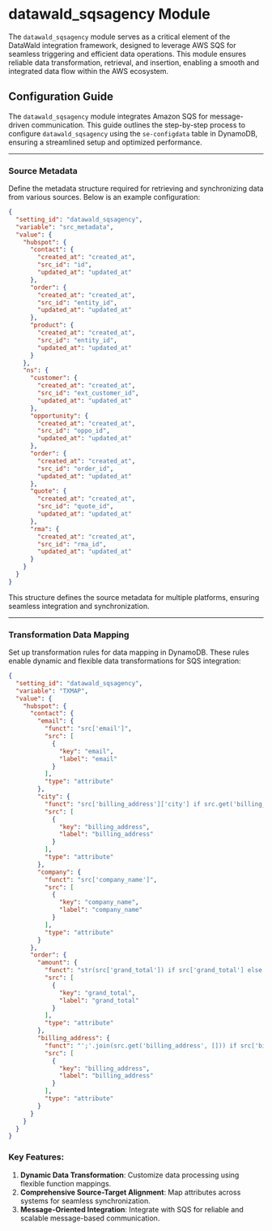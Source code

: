 # **datawald_sqsagency Module**

The `datawald_sqsagency` module serves as a critical element of the DataWald integration framework, designed to leverage AWS SQS for seamless triggering and efficient data operations. This module ensures reliable data transformation, retrieval, and insertion, enabling a smooth and integrated data flow within the AWS ecosystem.

## **Configuration Guide**

The `datawald_sqsagency` module integrates Amazon SQS for message-driven communication. This guide outlines the step-by-step process to configure `datawald_sqsagency` using the `se-configdata` table in DynamoDB, ensuring a streamlined setup and optimized performance.

---

### **Source Metadata**

Define the metadata structure required for retrieving and synchronizing data from various sources. Below is an example configuration:

```json
{
  "setting_id": "datawald_sqsagency",
  "variable": "src_metadata",
  "value": {
    "hubspot": {
      "contact": {
        "created_at": "created_at",
        "src_id": "id",
        "updated_at": "updated_at"
      },
      "order": {
        "created_at": "created_at",
        "src_id": "entity_id",
        "updated_at": "updated_at"
      },
      "product": {
        "created_at": "created_at",
        "src_id": "entity_id",
        "updated_at": "updated_at"
      }
    },
    "ns": {
      "customer": {
        "created_at": "created_at",
        "src_id": "ext_customer_id",
        "updated_at": "updated_at"
      },
      "opportunity": {
        "created_at": "created_at",
        "src_id": "oppo_id",
        "updated_at": "updated_at"
      },
      "order": {
        "created_at": "created_at",
        "src_id": "order_id",
        "updated_at": "updated_at"
      },
      "quote": {
        "created_at": "created_at",
        "src_id": "quote_id",
        "updated_at": "updated_at"
      },
      "rma": {
        "created_at": "created_at",
        "src_id": "rma_id",
        "updated_at": "updated_at"
      }
    }
  }
}
```

This structure defines the source metadata for multiple platforms, ensuring seamless integration and synchronization.

---

### **Transformation Data Mapping**

Set up transformation rules for data mapping in DynamoDB. These rules enable dynamic and flexible data transformations for SQS integration:

```json
{
  "setting_id": "datawald_sqsagency",
  "variable": "TXMAP",
  "value": {
    "hubspot": {
      "contact": {
        "email": {
          "funct": "src['email']",
          "src": [
            {
              "key": "email",
              "label": "email"
            }
          ],
          "type": "attribute"
        },
        "city": {
          "funct": "src['billing_address']['city'] if src.get('billing_address', None) else ''",
          "src": [
            {
              "key": "billing_address",
              "label": "billing_address"
            }
          ],
          "type": "attribute"
        },
        "company": {
          "funct": "src['company_name']",
          "src": [
            {
              "key": "company_name",
              "label": "company_name"
            }
          ],
          "type": "attribute"
        }
      },
      "order": {
        "amount": {
          "funct": "str(src['grand_total']) if src['grand_total'] else None",
          "src": [
            {
              "key": "grand_total",
              "label": "grand_total"
            }
          ],
          "type": "attribute"
        },
        "billing_address": {
          "funct": "';'.join(src.get('billing_address', [])) if src['billing_address'] else ''",
          "src": [
            {
              "key": "billing_address",
              "label": "billing_address"
            }
          ],
          "type": "attribute"
        }
      }
    }
  }
}
```

### Key Features:
1. **Dynamic Data Transformation**: Customize data processing using flexible function mappings.
2. **Comprehensive Source-Target Alignment**: Map attributes across systems for seamless synchronization.
3. **Message-Oriented Integration**: Integrate with SQS for reliable and scalable message-based communication.

